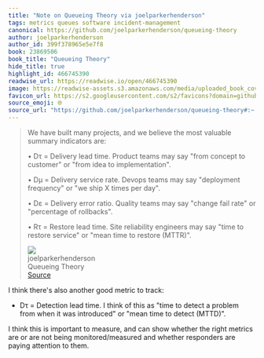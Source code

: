 ```yaml
---
title: "Note on Queueing Theory via joelparkerhenderson"
tags: metrics queues software incident-management
canonical: https://github.com/joelparkerhenderson/queueing-theory
author: joelparkerhenderson
author_id: 399f378965e5e7f8
book: 23869506
book_title: "Queueing Theory"
hide_title: true
highlight_id: 466745390
readwise_url: https://readwise.io/open/466745390
image: https://readwise-assets.s3.amazonaws.com/media/uploaded_book_covers/profile_265723/queueing-theory
favicon_url: https://s2.googleusercontent.com/s2/favicons?domain=github.com
source_emoji: 🌐
source_url: "https://github.com/joelparkerhenderson/queueing-theory#:~:text=We%20have%20built,to%20restore%20%28MTTR%29%22."
---
```


> We have built many projects, and we believe the most valuable summary indicators are:
> 
> • Dτ = Delivery lead time. Product teams may say "from concept to customer" or "from idea to implementation".
> 
> • Dμ = Delivery service rate. Devops teams may say "deployment frequency" or "we ship X times per day".
> 
> • Dε = Delivery error ratio. Quality teams may say "change fail rate" or "percentage of rollbacks".
> 
> • Rτ = Restore lead time. Site reliability engineers may say "time to restore service" or "mean time to restore (MTTR)".
> <div class="quoteback-footer"><div class="quoteback-avatar"><img class="mini-favicon" src="https://s2.googleusercontent.com/s2/favicons?domain=github.com"></div><div class="quoteback-metadata"><div class="metadata-inner"><span style="display:none">FROM:</span><div aria-label="joelparkerhenderson" class="quoteback-author"> joelparkerhenderson</div><div aria-label="Queueing Theory" class="quoteback-title"> Queueing Theory</div></div></div><div class="quoteback-backlink"><a target="_blank" aria-label="go to the full text of this quotation" rel="noopener" href="https://github.com/joelparkerhenderson/queueing-theory#:~:text=We%20have%20built,to%20restore%20%28MTTR%29%22." class="quoteback-arrow"> Source</a></div></div>

I think there's also another good metric to track:
- Dτ = Detection lead time. I think of this as "time to detect a problem from when it was introduced" or "mean time to detect (MTTD)".

I think this is important to measure, and can show whether the right metrics are or are not being monitored/measured and whether responders are paying attention to them.